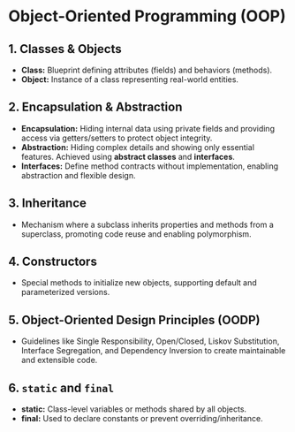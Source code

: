 
# Object-Oriented Programming (OOP)

## 1. Classes & Objects

* **Class:** Blueprint defining attributes (fields) and behaviors (methods).
* **Object:** Instance of a class representing real-world entities.

## 2. Encapsulation & Abstraction

* **Encapsulation:** Hiding internal data using private fields and providing access via getters/setters to protect object integrity.
* **Abstraction:** Hiding complex details and showing only essential features. Achieved using **abstract classes** and **interfaces**.
* **Interfaces:** Define method contracts without implementation, enabling abstraction and flexible design.

## 3. Inheritance

* Mechanism where a subclass inherits properties and methods from a superclass, promoting code reuse and enabling polymorphism.

## 4. Constructors

* Special methods to initialize new objects, supporting default and parameterized versions.

## 5. Object-Oriented Design Principles (OODP)

* Guidelines like Single Responsibility, Open/Closed, Liskov Substitution, Interface Segregation, and Dependency Inversion to create maintainable and extensible code.

## 6. `static` and `final`

* **static:** Class-level variables or methods shared by all objects.
* **final:** Used to declare constants or prevent overriding/inheritance.

